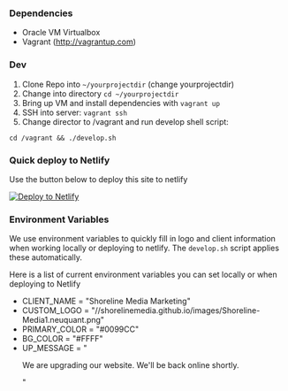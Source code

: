 ### Dependencies

* Oracle VM Virtualbox
* Vagrant (http://vagrantup.com)

### Dev

1. Clone Repo into `~/yourprojectdir` (change yourprojectdir)
2. Change into directory `cd ~/yourprojectdir`
3. Bring up VM and install dependencies with `vagrant up`
4. SSH into server: `vagrant ssh`
5. Change director to /vagrant and run develop shell script:
````
cd /vagrant && ./develop.sh
````

### Quick deploy to Netlify

Use the button below to deploy this site to netlify

<!-- Markdown snippet -->
[![Deploy to Netlify](https://www.netlify.com/img/deploy/button.svg)](https://app.netlify.com/start/deploy?repository=https://github.com/shorelinemedia/shoreline-maintenance)

### Environment Variables
We use environment variables to quickly fill in logo and client information when
working locally or deploying to netlify.  The `develop.sh` script applies these
automatically.

Here is a list of current environment variables you can set locally or when deploying
to Netlify

* CLIENT_NAME = "Shoreline Media Marketing"
* CUSTOM_LOGO = "//shorelinemedia.github.io/images/Shoreline-Media1.neuquant.png"
* PRIMARY_COLOR = "#0099CC"
* BG_COLOR = "#FFFF"
* UP_MESSAGE = "<p>We are upgrading our website.  We'll be back online shortly.</p>"
